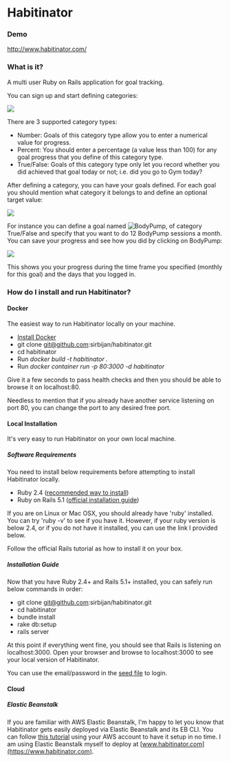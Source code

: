 # Habitinator 

### Demo
http://www.habitinator.com/

### What is it?

A multi user Ruby on Rails application for goal tracking.

You can sign up and start defining categories:

![](https://github.com/sirbijan/habitinator/blob/master/app/assets/images/screenshots/categories.png)

There are 3 supported category types:

- Number: Goals of this category type allow you to enter a numerical value for progress.
- Percent: You should enter a percentage (a value less than 100) for any goal progress that you define of this category type.
- True/False: Goals of this category type only let you record whether you did achieved that goal today or not; i.e. did you go to Gym today?

After defining a category, you can have your goals defined. For each goal you should mention what category it belongs to and define an optional target value:

![](https://github.com/sirbijan/habitinator/blob/master/app/assets/images/screenshots/goals.png)

For instance you can define a goal named ![BodyPump](https://www.lesmills.com.au/bodypump), of category True/False and specify that you want to do 12 BodyPump sessions a month. You can save your progress and see how you did by clicking on BodyPump:

![](https://github.com/sirbijan/habitinator/blob/master/app/assets/images/screenshots/goal_progress.png)

This shows you your progress during the time frame you specified (monthly for this goal) and the days that you logged in.

### How do I install and run Habitinator?

#### Docker
The easiest way to run Habitinator locally on your machine.

* [Install Docker](https://docs.docker.com/install/)
* git clone git@github.com:sirbijan/habitinator.git
* cd habitinator
* Run <i>docker build -t habitinator .</i>
* Run <i>docker container run -p 80:3000 -d habitinator</i>

Give it a few seconds to pass health checks and then you should be able to browse it on localhost:80.

Needless to mention that if you already have another service listening on port 80, you can change the port to any desired free port.

#### Local Installation

It's very easy to run Habitinator on your own local machine.

##### Software Requirements
You need to install below requirements before attempting to install Habitinator locally. 

* Ruby 2.4 ([recommended way to install](https://rvm.io/rvm/install))
* Ruby on Rails 5.1 ([official installation guide](http://guides.rubyonrails.org/getting_started.html))

If you are on Linux or Mac OSX, you should already have 'ruby' installed. You can try 'ruby -v' to see if you have it. However, if your ruby version is below 2.4, or if you do not have it installed, you can use the link I provided below.

Follow the official Rails tutorial as how to install it on your box.

##### Installation Guide
Now that you have Ruby 2.4+ and Rails 5.1+ installed, you can safely run below commands in order:
* git clone git@github.com:sirbijan/habitinator.git
* cd habitinator
* bundle install
* rake db:setup
* rails server

At this point if everything went fine, you should see that Rails is listening on localhost:3000. Open your browser and browse to localhost:3000 to see your local version of Habitinator.

You can use the email/password in the [seed file](https://github.com/sirbijan/habitinator/blob/master/db/seeds.rb) to login.

#### Cloud
##### Elastic Beanstalk
If you are familiar with AWS Elastic Beanstalk, I'm happy to let you know that Habitinator gets easily deployed via Elastic Beanstalk and its EB CLI. You can follow [this tutorial](https://docs.aws.amazon.com/elasticbeanstalk/latest/dg/create_deploy_Ruby_rails.html) using your AWS account to have it setup in no time. I am using Elastic Beanstalk myself to deploy at [www.habitinator.com](https://www.habitinator.com). 
